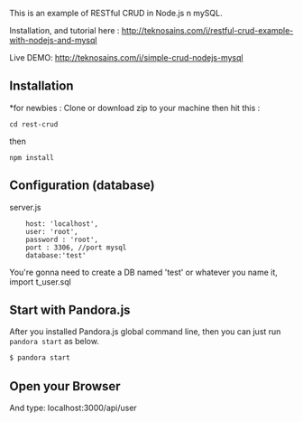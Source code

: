This is an example of RESTful CRUD in Node.js n mySQL.

Installation, and tutorial here : http://teknosains.com/i/restful-crud-example-with-nodejs-and-mysql 

Live DEMO: http://teknosains.com/i/simple-crud-nodejs-mysql

## Installation
*for newbies : Clone or download zip to your machine then hit this :

    cd rest-crud

then

    npm install

## Configuration (database)
server.js

        host: 'localhost',
        user: 'root',
        password : 'root',
        port : 3306, //port mysql
        database:'test'	


	
You're gonna need to create a DB named 'test' or whatever you name it,  import t_user.sql

## Start with Pandora.js 

After you installed Pandora.js global command line, then you can just run `pandora start` as below.

```bash
$ pandora start
```

## Open your Browser
And type: localhost:3000/api/user
